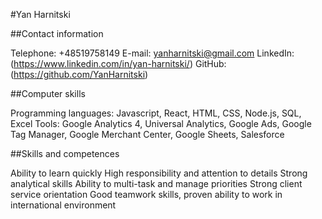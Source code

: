 #Yan Harnitski

##Contact information

Telephone: +48519758149
E-mail: yanharnitski@gmail.com
LinkedIn: (https://www.linkedin.com/in/yan-harnitski/)
GitHub: (https://github.com/YanHarnitski)

##Computer skills

Programming languages: Javascript, React, HTML, CSS, Node.js, SQL, Excel
Tools: Google Analytics 4, Universal Analytics, Google Ads, Google Tag Manager, Google Merchant Center,
Google Sheets, Salesforce

##Skills and competences

Ability to learn quickly
High responsibility and attention to details
Strong analytical skills
Ability to multi-task and manage priorities
Strong client service orientation
Good teamwork skills, proven ability to work in international environment
